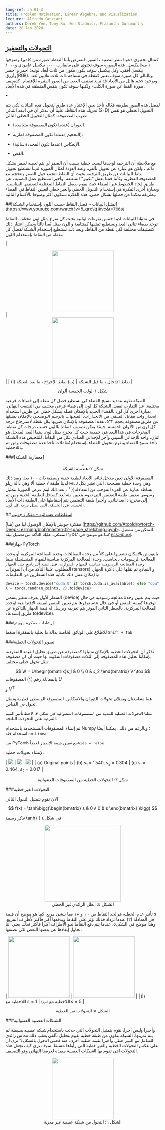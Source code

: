```yaml
---
lang-ref: ch.01-3
title: Problem Motivation, Linear Algebra, and Visualization
lecturer: Alfredo Canziani
authors: Derek Yen, Tony Xu, Ben Stadnick, Prasanthi Gurumurthy
date: 28 Jan 2020
---
```


<!--
## Resources

Please follow Alfredo Canziani [on Twitter @alfcnz](https://twitter.com/alfcnz). Videos and textbooks with relevant details on linear algebra and singular value decomposition (SVD) can be found by searching Alfredo's Twitter, for example type `linear algebra (from:alfcnz)` in the search box.
-->
<!--
## [Transformations and motivation](https://www.youtube.com/watch?v=5_qrxVq1kvc&t=233s)

As a motivating example, let us consider image classification. Suppose we take a picture with a 1 megapixel camera. This image will have about 1,000 pixels vertically and 1,000 pixels horizontally, and each pixel will have three colour dimensions for red, green, and blue (RGB). Each particular image can then be considered as one point in a 3 million-dimensional space. With such massive dimensionality, many interesting images we might want to classify -- such as a dog *vs.* a cat -- will essentially be in the same region of the space.

In order to effectively separate these images, we consider ways of transforming the data in order to move the points. Recall that in 2-D space, a linear transformation is the same as matrix multiplication. For example, the following are linear transformations:

-   Rotation (when the matrix is orthonormal).
-   Scaling (when the matrix is diagonal).
-   Reflection (when the determinant is negative).
-   Shearing.

Note that translation alone is not linear since 0 will not always be mapped to 0, but it is an affine transformation. Returning to our image example, we can transform the data points by translating such that the points are clustered around 0 and scaling with a diagonal matrix such that we "zoom in" to that region. Finally, we can do classification by finding lines across the space which separate the different points into their respective classes. In other words, the idea is to use linear and nonlinear transformations to map the points into a space such that they are linearly separable. This idea will be made more concrete in the following sections.
-->

## [التحولات والتحفيز](https://www.youtube.com/watch?v=5_qrxVq1kvc&t=233s)

كمثال تحفيزي دعونا ننظر لتصنيف الصور، لنفترض بأننا ألتقطنا صوره من كاميرا وضوحها ١  ميجابيكسل. هذه الصوره سوف تحتوي على مايقارب ١٠٠٠ بيكسل عامودي و١٠٠٠ بيكسل أفقي، وكل بيكسل سوف يكون مكون من ثلاث أبعاد لونيه: أحمر و أخضر وأزرق(RGB). وبالتالي كل صوره سوف تعتبر كنقطه في مساحة ذات ثلاث ملايين بُعد. وبوجود حجم هائل من الأبعاد قد نريد تصنيف العديد من الصور المثيره للإهتمام -كتصنيف صورة القط عن صورة الكلب- ولكنها سوف تكون بنفس المنطقه في هذه الأبعاد.

•    

لفصل هذه الصور بطريقه فعّاله نأخذ بعين الإعتبار عدة طرق لتحويل هذه البيانات لكي يتم تحريك هذه النقاط. علينا أن نتذكر أن في البعد الثنائي (2-D) التحويل الخطي هو نفس ضرب المصفوفة. كمثال التحويل الخطي التالي:

-  الدوران (عندما تكون المصفوفة متعامدة).

-   التحجيم )عندما تكون المصفوفة قطرية).

-   الإنعكاس (عندما تكون المحددة سالبة).

-   القص.

مع ملاحظة أن الترجمه لوحدها ليست خطية بسبب أن الصفر لن يتم تعيينه لصفر بشكل دائم ، ولكن هو عباره عن تحويل تآلفي. وعند العودة لمثال الصوره لدينا نستطيع تحويل نقاط البيانات عن طريق الترجمه بحيث أن النقاط تتجمع حول الصفر وتتحجم مع المصفوفة القطرية وكأننا قمنا بعمل "تكبير" المنطقة. وأخيرا نستطيع عمل التصنيف عن طريق إيجاد الخطوط عبر الفضاء حيث يقوم بفصل النقاط المختلفة لتصنيفها المناسب. وبعبارة أخرى الفكرة هي إستخدام التحويل الخطي والغير خطي لتعيين النقاط في الفضاء بطريقة تمكننا من فصلها بشكل خطي. هذه الفكره ستكون أكثر وضوحا بالأقسام التالية.

<!--
## [Data visualization - separating points by colour using a network](https://www.youtube.com/watch?v=5_qrxVq1kvc&t=798s)

In our visualization, we have five branches of a spiral, with each branch corresponding to a different colour. The points live in a two dimensional plane and can be represented as a tuple; the colour represents a third dimension which can be thought of as the different classes for each of the points. We then use the network to separate each of the points by colour.

| <center><img src="{{site.baseurl}}/images/week01/01-3/Spiral1.png" width="200px"/></center> | <center><img src="{{site.baseurl}}/images/week01/01-3/Spiral2.png" width="200px"/></center> |
|             (a) Input points, pre-network             |            (b) Output points, post-network             |

<center> Figure 1: Five colour spiral </center>
The network \"stretches\" the space fabric in order to separate each of the points into different subspaces. At convergence, the network separates each of the colours into different subspaces of the final manifold. In other words, each of the colours in this new space will be linearly separable using a one *vs.* all regression. The vectors in the diagram can be represented by a five by two matrix; this matrix can be multiplied to each point to return scores for each of the five colours. Each of the points can then be classified by colour using their respective scores. Here, the output dimension is five, one for each of the colours, and the input dimension is two, one for the x and y coordinates of each of the points. To recap, this network basically takes the space fabric and performs a space transformation parametrised by several matrices and then by non-linearities.
-->

##[تمثيل البيانات – فصل النقاط حسب اللون بإستخدام الشبكة] (https://www.youtube.com/watch?v=5_qrxVq1kvc&t=798s)

في تمثيلنا للبيانات لدينا خمس تفرعات لولبية بحيث كل تفرع يمثل لون مختلف. النقاط توجد بفضاء ثنائي البعد ونستطيع تمثيلها كمتتابعة واللون يمثل بُعداً ثالثاً ويمكن إعتبار ذلك كتصنيفات مختلفة لكل نقطة من النقاط. وبعد ذلك نستطيع إستخدام الشبكة لفصل كل نقطة من النقاط بإستخدام اللون. 

| <center><img src="{{site.baseurl}}/images/week01/01-3/Spiral1.png" width="200px"/></center> | <center><img src="{{site.baseurl}}/images/week01/01-3/Spiral2.png" width="200px"/></center> |
|             (أ) نقاط الإدخال ، ما قبل الشبكة            |            (ب) نقاط الإخراج ، ما بعد الشبكة            |

<center> شكل ١: لولب الخمسة ألوان  </center>

الشبكة تقوم بتمديد نسيج الفضاء كي نستطيع فصل كل نقطة إلى فضاءات فرعية مختلفة. عند التقارب تفصل الشبكة كل لون إلى فضاء فرعي مختلف من التشعب النهائي. بعبارة أخرى كل لون بالفضاء الجديد بالإمكان فصله بشكل خطي عن طريق استخدام انحدار واحد مقابل المتبقي من الانحدارات. المتجهات بالرسم التوضيحي بالإمكان تمثيلها عن طريق مصفوفه بحجم ٢*٥، هذه المصفوفة بالإمكان ضربها بكل نقطة لاسترجاع درجة كل لون من الألوان الخمسة. حينئذ يمكن تصنيف النقاط باللون حسب درجات كل نقطة. المخرجات في هذا البعد هي خمسة حيث كل مخرج يمثل لون. بينما البعد المدخل هو اثنان، واحد للإحداثي السيني وآخر للإحداثي الصادي لكل من النقاط. للتلخيص هذه الشبكة تأخذ نسيج الفضاء وتقوم بتحويل الفضاء بإستخدام مُعاملات تأخذ عدة مصفوفات ومن ثم باللاخطية.   



<!--
### Network architecture

<center>
<img src="{{site.baseurl}}/images/week01/01-3/Network.png" style="zoom: 40%; background-color:#DCDCDC;" /><br>
Figure 2: Network Architecture
</center>

The first matrix maps the two dimensional input to a 100 dimensional intermediate hidden layer. We then have a non-linear layer, `ReLU` or Rectified Linear Unit, which is simply *positive part* $(\cdot)^+$ function. Next, to display our image in a graphical representation, we include an embedding layer that maps the 100 dimensional hidden layer input to a two-dimensional output. Lastly, the embedding layer is projected to the final, five-dimensional layer of the network, representing a score for each colour.

-->

###[معمارية الشبكة] 

<center> <img src="{{site.baseurl}}/images/week01/01-3/Network.png" style="zoom: 40%; background-color:#DCDCDC;" /><br> شكل ٢: هندسة الشبكة</center>   

المصفوفة الأولى تعين مدخل ثنائي الأبعاد لطبقة خفية وسطية ذات ١٠٠ بعد. وبعد ذلك لدينا طبقة لا خطية ألا وهي دالة ريلو `ReLU`  وهي وحدة خطية مصححة، التي تعتبر بكل بساطة عبارة عن الجزء الموجب من المعادلة$(\cdot)^+$ . بعد ذلك ليتم عرض الصورة بتمثيل رسومي نضيف طبقة التضمين التي تقوم بتعيين مئة بُعد كمدخل للطبقة الخفية ومن ثم إلى مخرج ذا بعد ثنائي. وأخيرا طبقة التضمين يتم إسقاطها على الطبقة ذات الأبعاد الخمسة في الشبكة، التي تمثل درجة كل لون.    


<!--
## [Random projections - Jupyter Notebook](https://www.youtube.com/watch?v=5_qrxVq1kvc&t=1693s)

The Jupyter Notebook can be found [here](https://github.com/Atcold/pytorch-Deep-Learning/blob/master/02-space_stretching.ipynb). In order to run the notebook, make sure you have the `pDL` environment installed as specified in [`README.md`](https://github.com/Atcold/pytorch-Deep-Learning/blob/master/README.md).

-->

##[إسقاطات عشوائية – مفكرة جوبيتر](https://www.youtube.com/watch?v=5_qrxVq1kvc&t=1693s)



مفكرة جوبيتر بالإمكان الوصول لها من [هنا] (https://github.com/Atcold/pytorch-Deep-Learning/blob/master/02-space_stretching.ipynb). للتمكن من تشغيل المفكرة عليك التأكد من تحميل بيئة 'pDL'  كما هو موضح في [`README.md`](https://github.com/Atcold/pytorch-Deep-Learning/blob/master/README.md).    

<!--
### PyTorch `device`

PyTorch can run on both the CPU and GPU of a computer. The CPU is useful for sequential tasks, while the GPU is useful for parallel tasks. Before executing on our desired device, we first have to make sure our tensors and models are transferred to the device's memory. This can be done with the following two lines of code:

```python
device = torch.device("cuda:0" if torch.cuda.is_available() else "cpu")
X = torch.randn(n_points, 2).to(device)
```

The first line creates a variable, called `device`, that is assigned to the GPU if one is available; otherwise, it defaults to the CPU. In the next line, a tensor is created and sent to the device's memory by calling `.to(device)`.
-->
###جهاز PyTorch

بايتورش بالإمكان تشغيلها على كلاً من وحدة المعالجات وحدة المعالجة المركزية أو وحدة المعالجة الرسومات بالحاسب. وحدة المعالجة المركزية مناسبة للمهام المتسلسلة بينما وحدة المعالجة الرسومية مناسبة للمهام المتوازية. قبل تنفيذ البرنامج على الجهاز المطلوب علينا التأكد من أن الموترات (tensors)  و النماذج تم نقلها على ذاكرة الجهاز. بالإمكان عمل ذلك بكتابة هذه السطرين من التعليمات:


```python
device = torch.device("cuda:0" if torch.cuda.is_available() else "cpu")
X = torch.randn(n_points, 2).to(device)
```
السطر الأول يعرف متغير يسمى (device) حيث يتم تعيين وحدة معالجة رسومية في حال توفرها كقيمة للمتغير أو في حال عدم توفرها يتم تعيين المتغير لقيمته الإفتراضية لوحدة المعالجة المركزية. بالسطر الثاني الموتر يتم تعريفه ويرسل له قيمة الجهاز بالذاكرة عن طريق إستدعاء to(device).



<!--
### Jupyter Notebook tip

To see the documentation for a function in a notebook cell, use `Shift + Tab.`
-->


###إرشادات مفكرة جوبيتر



للاطلاع على الوثائق الخاصة بدالة ما بخلية بالمفكرة اضغط `Shift + Tab`

<!--

### Visualizing linear transformations

Recall that a linear transformation can be represented as a matrix. Using singular value decomposition, we can decompose this matrix into three component matrices, each representing a different linear transformation.

$$
W = U\begin{bmatrix}s_1 & 0 \\ 0 & s_2 \end{bmatrix} V^\top
$$

In eq. (1), matrices $U$ and $V^\top$ are orthogonal and represent rotation and reflection transformations. The middle matrix is diagonal and represents a scaling transformation.

We visualize the linear transformations of several random matrices in Fig. 3. Note the effect of the singular values on the resulting transformations.

The matrices used were generated with Numpy; however, we can also use PyTorch's `nn.Linear` class with `bias = False` to create linear transformations.

| ![]({{site.baseurl}}/images/week01/01-3/initial_scatter_lab1.png) | ![]({{site.baseurl}}/images/week01/01-3/matrix_multiplication_lab1.png) | ![]({{site.baseurl}}/images/week01/01-3/matrix_multiplication_lab1_2.png) |
|     (a) Original points       |   (b) $s_1$ = 1.540, $s_2$ = 0.304  |   (c) $s_1$ = 0.464, $s_2$ = 0.017    |

<center> Figure 3:  Linear transformations from random matrices </center>
-->

###تصوير التحولات الخطية


تذكر أن التحولات الخطية بالإمكان تمثيلها كمصفوفة عن طريق تحليل القيمة المنفردة، بإمكاننا تحليل هذه المصفوفة إلى الثلاث مصفوفات المكونة لها حيث أن كل مصفوفة تمثل تحول خطي مختلف.


$$
W = U\begin{bmatrix}s_1 & 0 \\ 0 & s_2 \end{bmatrix} V^\top
$$
بالمعادلة رقم (١) المصفوفات $U$

 و $V^\top$

  هما متعامدتان ويمثلان تحولات الدوران والانعكاس. المصفوفة الوسطى قطرية وتمثل تحول في القياس.


مثلنا التحولات الخطية للعديد من المصفوفات العشوائية في شكل ٣. لاحظ تأثير القيم الفردية على التحولات الناتجة.


تم إنشاء المصفوفات المستخدمة باستخدام Numpy ؛ وبالرغم من ذلك ، يمكننا أيضًا استخدام فئة `nn.Linear`

 من PyTorch مع تعيين قيمة الإنحياز لخطأ`bias = False`

لإنشاء تحويلات خطية.



| ![]({{site.baseurl}}/images/week01/01-3/initial_scatter_lab1.png) | ![]({{site.baseurl}}/images/week01/01-3/matrix_multiplication_lab1.png) | ![]({{site.baseurl}}/images/week01/01-3/matrix_multiplication_lab1_2.png) |
|     (a) Original points       |   (b) $s_1$ = 1.540, $s_2$ = 0.304  |   (c) $s_1$ = 0.464, $s_2$ = 0.017    |

<center> شكل ٣: التحولات الخطية من المصفوفات العشوائية

</center>

<!--
### Non-linear transformations

Next, we visualize the following transformation:

$$
f(x) = \tanh\bigg(\begin{bmatrix} s & 0 \\ 0 & s \end{bmatrix} \bigg)
$$

Recall, the graph of $\tanh(\cdot)$ in Fig. 4.

<center>
<img src="{{site.baseurl}}/images/week01/01-3/tanh_lab1.png" width="250px" /><br>
Figure 4: hyperbolic tangent non-linearity
</center>

The effect of this non-linearity is to bound points between $-1$ and $+1$, creating a square. As the value of $s$ in eq. (2) increases, more and more points are pushed to the edge of the square. This is shown in Fig. 5. By forcing more points to the edge, we spread them out more and can then attempt to classify them.

| <img src="{{site.baseurl}}/images/week01/01-3/matrix_multiplication_with_nonlinearity_s=1_lab1.png" width="200px" /> | <img src="{{site.baseurl}}/images/week01/01-3/matrix_multiplication_with_nonlinearity_s=5_lab1.png" width="200px" /> |
|                 (a) Non-linearity with $s=1$                 |                 (b) Nonlinearity with $s=5$                  |

<center> Figure 5:   Non-linear Transformations </center>

-->
###التحولات الغير خطية



الان نقوم بتمثيل التحول التالي 


$$
f(x) = \tanh\bigg(\begin{bmatrix} s & 0 \\ 0 & s \end{bmatrix} \bigg)
$$

تذكر رسمة  $\tanh(\cdot)$  في شكل ٤

<center>
<img src="{{site.baseurl}}/images/week01/01-3/tanh_lab1.png" width="250px" /><br>
الشكل ٤: الظل الزائدي غير الخطي
</center>

تأثير عدم الخطيه هو لحد النقاط بين - ١ و +١ مما ينشئ مربع. كما هو موضح أن قيمة s في المعادلة (٢) عندما تزداد فذلك يؤثر على النقاط ويدفعها أكثر فأكثر لأطراف المربع. وهذا موضح في الشكل٥. عندما يتم دفع النقاط نحو الأطراف أكثرا فأكثر فذلك يعني أننا نحاول إبعادها عن بعضها البعض لكي نصنفها.


| <img src="{{site.baseurl}}/images/week01/01-3/matrix_multiplication_with_nonlinearity_s=1_lab1.png" width="200px" /> | <img src="{{site.baseurl}}/images/week01/01-3/matrix_multiplication_with_nonlinearity_s=5_lab1.png" width="200px" /> |
|                 (أ) اللاخطية مع $s=1$                 |                 (ب) اللاخطية مع $s=5$                  |

<center> الشكل ٥: التحولات غير الخطية </center>

<!--
### Random neural net

Lastly, we visualize the transformation performed by a simple, untrained neural network. The network consists of a linear layer, which performs an affine transformation, followed by a hyperbolic tangent non-linearity, and finally another linear layer. Examining the transformation in Fig. 6, we see that it is unlike the linear and non-linear transformations seen earlier. Going forward, we will see how to make these transformations performed by neural networks useful for our end goal of classification.

<center>
<img src="{{site.baseurl}}/images/week01/01-3/untrained_nn_transformation_lab1.png" width="200px" /><br>
Figure 6:  Transformation from an untrained neural network
</center>
-->

###الشبكات العصبية العشوائية




وأخيرا وليس آخرا، نقوم بتمثيل التحولات التي حدثت باستخدام شبكه عصبيه بسيطة لم يتم تدريبها. الشبكة تتكون من طبقة خطية تقوم بتحليل تآلفي يعقب ذلك مماس زائدي للتعامل مع الغير خطي وأخيرا طبقة خطية أخرى. عند فحص التحول بالشكل ٦ نرى أن على عكس التحولات الخطية والغير خطية التي رأيناها مسبقا. سوف نرى كيف نجعل هذه التحولات التي تقوم بها الشبكات العصبية مفيدة لغرضنا النهائي وهو التصنيف.

<center>
<img src="{{site.baseurl}}/images/week01/01-3/untrained_nn_transformation_lab1.png" width="200px" /><br>
الشكل ٦: التحول من شبكة عصبية غير مدربة
</center>